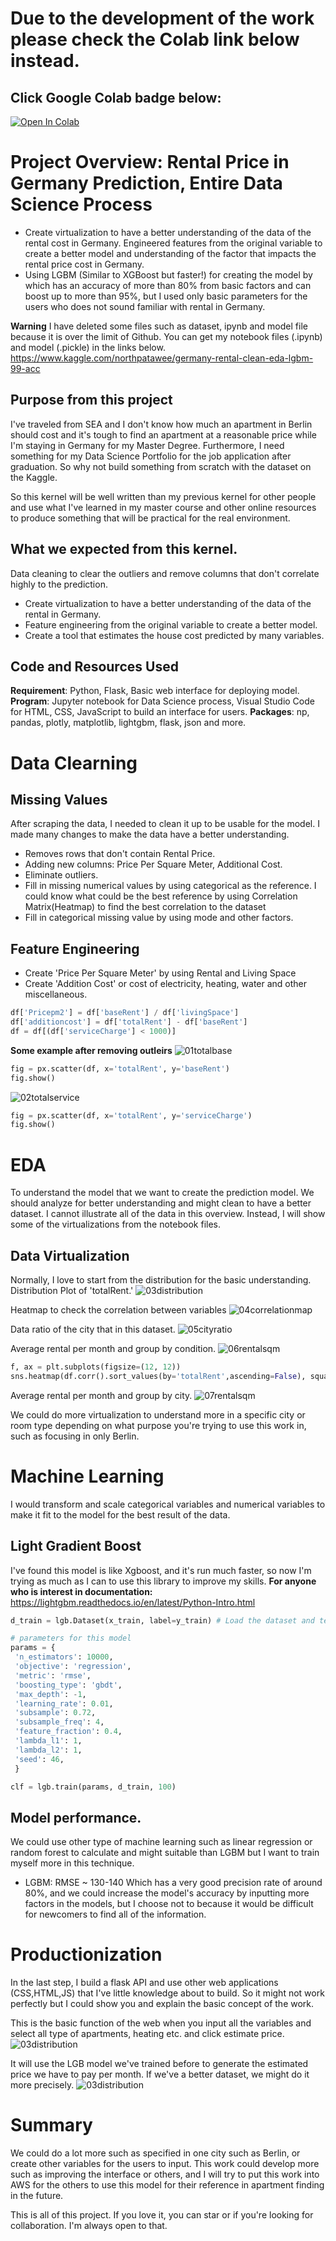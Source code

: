 # Due to the development of the work please check the Colab link below instead.

## Click Google Colab badge below:
[![Open In Colab](https://colab.research.google.com/assets/colab-badge.svg)](https://colab.research.google.com/drive/1biEgivJEOUVS8KbeTXyb1lNgsVtbitYj)

# Project Overview: Rental Price in Germany Prediction, Entire Data Science Process
- Create virtualization to have a better understanding of the data of the rental cost in Germany.
Engineered features from the original variable to create a better model and understanding of the factor that impacts the rental price cost in Germany.
- Using LGBM (Similar to XGBoost but faster!) for creating the model by which has an accuracy of more than 80% from basic factors and can boost up to more than 95%, but I used only basic parameters for the users who does not sound familiar with rental in Germany.

**Warning** I have deleted some files such as dataset, ipynb and model file because it is over the limit of Github. You can get my notebook files (.ipynb) and model (.pickle) in the links below.
https://www.kaggle.com/northpatawee/germany-rental-clean-eda-lgbm-99-acc

## Purpose from this project

I've traveled from SEA and I don't know how much an apartment in Berlin should cost and it's tough to find an apartment at a reasonable price while I'm staying in Germany for my Master Degree. Furthermore, I need something for my Data Science Portfolio for the job application after graduation. So why not build something from scratch with the dataset on the Kaggle.

So this kernel will be well written than my previous kernel for other people and use what I've learned in my master course and other online resources to produce something that will be practical for the real environment.

## What we expected from this kernel.
Data cleaning to clear the outliers and remove columns that don't correlate highly to the prediction.
- Create virtualization to have a better understanding of the data of the rental in Germany.
- Feature engineering from the original variable to create a better model.
- Create a tool that estimates the house cost predicted by many variables.

## Code and Resources Used
**Requirement**: Python, Flask, Basic web interface for deploying model.
**Program**: Jupyter notebook for Data Science process, Visual Studio Code for HTML, CSS, JavaScript to build an interface for users.
**Packages**: np, pandas, plotly, matplotlib, lightgbm, flask, json and more.

# Data Clearning

## Missing Values
After scraping the data, I needed to clean it up to be usable for the model. I made many changes to make the data have a better understanding.
- Removes rows that don't contain Rental Price.
- Adding new columns: Price Per Square Meter, Additional Cost.
- Eliminate outliers.
- Fill in missing numerical values by using categorical as the reference. I could know what could be the best reference by using Correlation Matrix(Heatmap) to find the best correlation to the dataset
- Fill in categorical missing value by using mode and other factors.


## Feature Engineering
- Create 'Price Per Square Meter' by using Rental and Living Space
- Create 'Addition Cost' or cost of electricity, heating, water and other miscellaneous.
```Python
df['Pricepm2'] = df['baseRent'] / df['livingSpace']
df['additioncost'] = df['totalRent'] - df['baseRent']
df = df[(df['serviceCharge'] < 1000)]
```

**Some example after removing outleirs**
![01totalbase](link)
```Python
fig = px.scatter(df, x='totalRent', y='baseRent')
fig.show()
```

![02totalservice](link)
```Python
fig = px.scatter(df, x='totalRent', y='serviceCharge')
fig.show()
```

# EDA
To understand the model that we want to create the prediction model. We should analyze for better understanding and might clean to have a better dataset. I cannot illustrate all of the data in this overview. Instead, I will show some of the virtualizations from the notebook files.

## Data Virtualization
Normally, I love to start from the distribution for the basic understanding. Distribution Plot of 'totalRent.'
![03distribution](link)



Heatmap to check the correlation between variables
![04correlationmap](link)


Data ratio of the city that in this dataset.
![05cityratio](link)

Average rental per month and group by condition.
![06rentalsqm](link)
```Python
f, ax = plt.subplots(figsize=(12, 12))
sns.heatmap(df.corr().sort_values(by='totalRent',ascending=False), square = True,fmt='.2f' ,annot = True)
```

Average rental per month and group by city.
![07rentalsqm](link)

We could do more virtualization to understand more in a specific city or room type depending on what purpose you're trying to use this work in, such as focusing in only Berlin.

# Machine Learning
I would transform and scale categorical variables and numerical variables to make it fit to the model for the best result of the data.


## Light Gradient Boost
I've found this model is like Xgboost, and it's run much faster, so now I'm trying as much as I can to use this library to improve my skills.
**For anyone who is interest in documentation:** https://lightgbm.readthedocs.io/en/latest/Python-Intro.html
```Python
d_train = lgb.Dataset(x_train, label=y_train) # Load the dataset and test

# parameters for this model
params = {
 'n_estimators': 10000,
 'objective': 'regression',
 'metric': 'rmse',
 'boosting_type': 'gbdt',
 'max_depth': -1,
 'learning_rate': 0.01,
 'subsample': 0.72,
 'subsample_freq': 4,
 'feature_fraction': 0.4,
 'lambda_l1': 1,
 'lambda_l2': 1,
 'seed': 46,
 }

clf = lgb.train(params, d_train, 100)
```

## Model performance.
We could use other type of machine learning such as linear regression or random forest to calculate and might suitable than LGBM but I want to train myself more in this technique.
- LGBM: RMSE ~ 130-140
Which has a very good precision rate of around 80%, and we could increase the model's accuracy by inputting more factors in the models, but I choose not to because it would be difficult for newcomers to find all of the information.

# Productionization
In the last step, I build a flask API and use other web applications (CSS,HTML,JS) that I've little knowledge about to build. So it might not work perfectly but I could show you and explain the basic concept of the work.

This is the basic function of the web when you input all the variables and select all type of apartments, heating etc. and click estimate price.
![03distribution](link)

It will use the LGB model we've trained before to generate the estimated price we have to pay per month. If we've a better dataset, we might do it more precisely.
![03distribution](link)

# Summary
We could do a lot more such as specified in one city such as Berlin, or create other variables for the users to input. This work could develop more such as improving the interface or others, and I will try to put this work into AWS for the others to use this model for their reference in apartment finding in the future.

This is all of this project. If you love it, you can star or if you're looking for collaboration. I'm always open to that.
